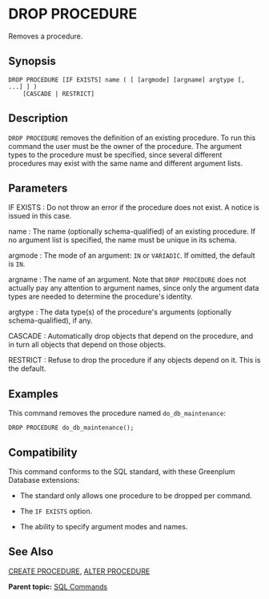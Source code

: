 # DROP PROCEDURE 

Removes a procedure.

## <a id="section2"></a>Synopsis 

``` {#sql_command_synopsis}
DROP PROCEDURE [IF EXISTS] name ( [ [argmode] [argname] argtype [, ...] ] )
    [CASCADE | RESTRICT]
```

## <a id="section3"></a>Description 

`DROP PROCEDURE` removes the definition of an existing procedure. To run this command the user must be the owner of the procedure. The argument types to the procedure must be specified, since several different procedures may exist with the same name and different argument lists.

## <a id="section4"></a>Parameters 

IF EXISTS
:   Do not throw an error if the procedure does not exist. A notice is issued in this case.

name
:   The name \(optionally schema-qualified\) of an existing procedure. If no argument list is specified, the name must be unique in its schema.

argmode
:   The mode of an argument: `IN` or `VARIADIC`. If omitted, the default is `IN`.

argname
:   The name of an argument. Note that `DROP PROCEDURE` does not actually pay any attention to argument names, since only the argument data types are needed to determine the procedure's identity.

argtype
:   The data type\(s\) of the procedure's arguments \(optionally schema-qualified\), if any.

CASCADE
:   Automatically drop objects that depend on the procedure, and in turn all objects that depend on those objects.

RESTRICT
:   Refuse to drop the procedure if any objects depend on it. This is the default.

## <a id="section5"></a>Examples 

This command removes the procedure named `do_db_maintenance`:

```
DROP PROCEDURE do_db_maintenance();
```

## <a id="section6"></a>Compatibility 

This command conforms to the SQL standard, with these Greenplum Database extensions:

- The standard only allows one procedure to be dropped per command.

- The `IF EXISTS` option.

- The ability to specify argument modes and names.

## <a id="section7"></a>See Also 

[CREATE PROCEDURE](CREATE_PROCEDURE.html), [ALTER PROCEDURE](ALTER_PROCEDURE.html)

**Parent topic:** [SQL Commands](../sql_commands/sql_ref.html)

